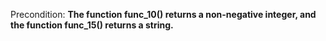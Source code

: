 Precondition: **The function func_10() returns a non-negative integer, and the function func_15() returns a string.**